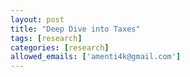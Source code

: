 ```yaml
---
layout: post
title: "Deep Dive into Taxes"
tags: [research]
categories: [research]
allowed_emails: ['amenti4k@gmail.com']
---
```

